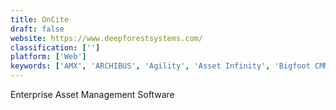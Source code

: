 ```yaml
---
title: OnCite
draft: false 
website: https://www.deepforestsystems.com/
classification: ['']
platform: ['Web']
keywords: ['AMX', 'ARCHIBUS', 'Agility', 'Asset Infinity', 'Bigfoot CMMS', 'Fixd', 'Flowtrac', 'G-Locate', 'LevinAssets', 'Lighthouse.io', 'Record360', 'STOCK', 'Sage Fixed Assets', 'Transcendent', 'Utility Cloud', 'Wasp AssetCloud', 'WiseTrack', 'eMaint CMMS', 'iMaint EAM']
---
```

Enterprise Asset Management Software